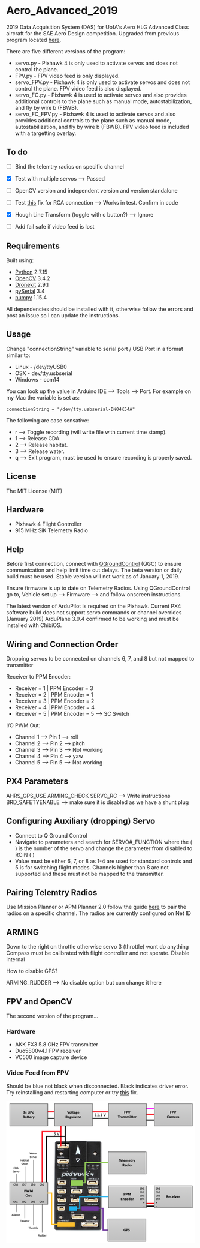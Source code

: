 # Aero_Advanced_2019
2019 Data Acquisition System (DAS) for UofA's Aero HLG Advanced Class aircraft for the SAE Aero Design competition. Upgraded from previous program located [here](https://github.com/MarkSherstan/Aero_HLG_2018_DAS).

There are five different versions of the program:
* servo.py - Pixhawk 4 is only used to activate servos and does not control the plane.
* FPV.py - FPV video feed is only displayed.
* servo_FPV.py - Pixhawk 4 is only used to activate servos and does not control the plane. FPV video feed is also displayed.
* servo_FC.py - Pixhawk 4 is used to activate servos and also provides additional controls to the plane such as manual mode, autostabilization, and fly by wire b (FBWB).
* servo_FC_FPV.py - Pixhawk 4 is used to activate servos and also provides additional controls to the plane such as manual mode, autostabilization, and fly by wire b (FBWB). FPV video feed is included with a targetting overlay.


## To do
- [ ] Bind the telemtry radios on specific channel
- [x] Test with multiple servos --> Passed
- [ ] OpenCV version and independent version and version standalone
- [ ] Test [this](https://stackoverflow.com/questions/22146205/grab-frame-ntsctousb-dongle-opencv2-python-wrapper/22183737#22183737) fix for RCA connection --> Works in test. Confirm in code
- [x] Hough Line Transform (toggle with c button?) --> Ignore
- [ ] Add fail safe if video feed is lost


## Requirements
Built using:
* [Python](https://www.python.org) 2.7.15
* [OpenCV](https://opencv.org) 3.4.2
* [Dronekit](http://python.dronekit.io) 2.9.1
* [pySerial](https://pypi.org/project/pyserial/) 3.4
* [numpy](http://www.numpy.org/) 1.15.4

All dependencies should be installed with it, otherwise follow the errors and post an issue so I can update the instructions.


## Usage
Change "connectionString" variable to serial port / USB Port in a format similar to:
* Linux - /dev/ttyUSB0
* OSX - dev/tty.usbserial
* Windows - com14

You can look up the value in Arduino IDE --> Tools --> Port. For example on my Mac the variable is set as:

```
connectionString = "/dev/tty.usbserial-DN04K54A"
```

The following are case sensative:
* r --> Toggle recording (will write file with current time stamp).
* 1 --> Release CDA.
* 2 --> Release habitat.
* 3 --> Release water.
* q --> Exit program, must be used to ensure recording is properly saved.


## License
The MIT License (MIT)


##

## Hardware
* Pixhawk 4 Flight Controller
* 915 MHz SiK Telemetry Radio


## Help
Before first connection, connect with [QGroundControl](https://docs.qgroundcontrol.com/en/releases/daily_builds.html) (QGC) to ensure communication and help limit time out delays. The beta version or daily build must be used. Stable version will not work as of January 1, 2019.

Ensure firmware is up to date on Telemetry Radios. Using QGroundControl go to, Vehicle set up --> Firmware --> and follow onscreen instructions.

The latest version of ArduPilot is required on the Pixhawk. Current PX4 software build does not support servo commands or channel overrides (January 2019) ArduPlane 3.9.4 confirmed to be working and must be installed with ChibiOS.


## Wiring and Connection Order
Dropping servos to be connected on channels 6, 7, and 8 but not mapped to transmitter

Receiver to PPM Encoder:
* Receiver = 1  |   PPM Encoder = 3
* Receiver = 2  |   PPM Encoder = 1
* Receiver = 3  |   PPM Encoder = 2
* Receiver = 4  |   PPM Encoder = 4
* Receiver = 5  |   PPM Encoder = 5   -->   SC Switch

I/O PWM Out:
* Channel 1 --> Pin 1 --> roll
* Channel 2 --> Pin 2 --> pitch
* Channel 3 --> Pin 3 --> Not working
* Channel 4 --> Pin 4 --> yaw
* Channel 5 --> Pin 5 --> Not working


## PX4 Parameters
AHRS_GPS_USE
ARMING_CHECK
SERVO_RC --> Write instructions
BRD_SAFETYENABLE --> make sure it is disabled as we have a shunt plug

## Configuring Auxiliary (dropping) Servo
* Connect to Q Ground Control
* Navigate to parameters and search for SERVO\#\_FUNCTION where the ( ) is the number of the servo and change the parameter from disabled to RCIN ( )
* Value must be either 6, 7, or 8 as 1-4 are used for standard controls and 5 is for switching flight modes. Channels higher than 8 are not supported and these must not be mapped to the transmitter.


## Pairing Telemtry Radios
Use Mission Planner or APM Planner 2.0 follow the guide [here](http://ardupilot.org/copter/docs/common-configuring-a-telemetry-radio-using-mission-planner.html) to pair the radios on a specific channel. The radios are currently configured on Net ID


## ARMING
Down to the right on throttle otherwise servo 3 (throttle) wont do anything
Compass must be calibrated with flight controller and not sperate. Disable internal

How to disable GPS?

ARMING_RUDDER --> No disable option but can change it here


## FPV and OpenCV
The second version of the program...


### Hardware
* AKK FX3 5.8 GHz FPV transmitter
* Duo5800v4.1 FPV receiver
* VC500 image capture device


### Video Feed from FPV
Should be blue not black when disconnected. Black indicates driver error. Try reinstalling and restarting computer or try [this](https://www.youtube.com/watch?v=0F2FuWTExoY) fix.

![Text goes here](https://github.com/MarkSherstan/Aero_Advanced_2019/blob/DO_SET_SERVO/Resources/wiringDiagramFPVTest.png)
